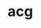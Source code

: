 # acg

 <Screenshot 
    :desktop="{light: '暂无计划...',dark: '暂无计划...'}"
    :pad="{light: '暂无计划...',dark: '暂无计划...'}"
    :phone="{light: '暂无计划...',dark: '暂无计划...'}"
/>



